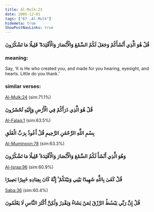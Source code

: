 ```yaml
---
title: Al-Mulk:23
date: 2005-12-01
tags: ["67 .Al-Mulk"]
hidemeta: true 
ShowPostNavLinks: true 
---
```

### قُلْ هُوَ الَّذِي أَنْشَأَكُمْ وَجَعَلَ لَكُمُ السَّمْعَ وَالْأَبْصَارَ وَالْأَفْئِدَةَ ۖ قَلِيلًا مَا تَشْكُرُونَ
### meaning: 
Say, ‘It is He who created you, and made for you hearing, eyesight, and hearts. Little do you thank.’
### similar verses: 

[Al-Mulk:24](/67/24) (sim:71.1%)

### قُلْ هُوَ الَّذِي ذَرَأَكُمْ فِي الْأَرْضِ وَإِلَيْهِ تُحْشَرُونَ

[Al-Falaq:1](/113/1) (sim:63.5%)

### بِسْمِ اللَّهِ الرَّحْمَٰنِ الرَّحِيمِ قُلْ أَعُوذُ بِرَبِّ الْفَلَقِ

[Al-Muminoon:78](/23/78) (sim:63.3%)

### وَهُوَ الَّذِي أَنْشَأَ لَكُمُ السَّمْعَ وَالْأَبْصَارَ وَالْأَفْئِدَةَ ۚ قَلِيلًا مَا تَشْكُرُونَ

[Al-Israa:96](/17/96) (sim:60.9%)

### قُلْ كَفَىٰ بِاللَّهِ شَهِيدًا بَيْنِي وَبَيْنَكُمْ ۚ إِنَّهُ كَانَ بِعِبَادِهِ خَبِيرًا بَصِيرًا

[Saba:36](/34/36) (sim:60.4%)

### قُلْ إِنَّ رَبِّي يَبْسُطُ الرِّزْقَ لِمَنْ يَشَاءُ وَيَقْدِرُ وَلَٰكِنَّ أَكْثَرَ النَّاسِ لَا يَعْلَمُونَ
